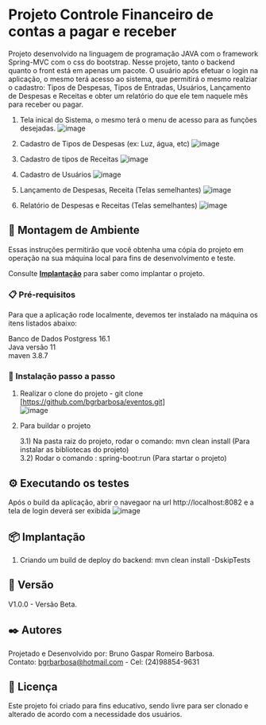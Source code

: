 # Projeto Controle Financeiro de contas a pagar e receber

Projeto desenvolvido na linguagem de programação JAVA com o framework Spring-MVC com o css do bootstrap. Nesse projeto, tanto o backend quanto o front está em apenas um pacote. O usuário após efetuar o login na aplicação, o mesmo terá acesso ao sistema, que permitirá o mesmo realziar o cadastro: Tipos de Despesas, Tipos de Entradas, Usuários, Lançamento de Despesas e Receitas e obter um relatório do que ele tem naquele mês para receber ou pagar. 

1) Tela inical do Sistema, o mesmo terá o menu de acesso para as funções desejadas. 
![image](https://github.com/user-attachments/assets/a8b9355e-ac78-4fe8-ab70-5075d723a6f3)

2) Cadastro de Tipos de Despesas (ex: Luz, água, etc)
![image](https://github.com/user-attachments/assets/2f37b6d4-7d76-40c5-b56a-f89fd485c462)

3) Cadastro de tipos de Receitas
![image](https://github.com/user-attachments/assets/c8752f6c-0418-4a85-9803-5d27509eecb9)

4) Cadastro de Usuários
![image](https://github.com/user-attachments/assets/962e5495-1926-492a-bbf6-1648fd54f3e2)

5) Lançamento de Despesas, Receita (Telas semelhantes)
![image](https://github.com/user-attachments/assets/72d93d25-fd5e-4c44-87fc-a3d18db1d647)

6) Relatório de Despesas e Receitas (Telas semelhantes)
![image](https://github.com/user-attachments/assets/fe5e80e2-0844-4ad8-9fdc-e21977fe2ae0)

## 🚀 Montagem de Ambiente

Essas instruções permitirão que você obtenha uma cópia do projeto em operação na sua máquina local para fins de desenvolvimento e teste.

Consulte **[Implantação](#-implanta%C3%A7%C3%A3o)** para saber como implantar o projeto.

### 📋 Pré-requisitos

Para que a aplicação rode localmente, devemos ter instalado na máquina os itens listados abaixo: <br>

Banco de Dados Postgress 16.1<br>
Java versão 11<br>
maven 3.8.7

### 🔧 Instalação passo a passo

1) Realizar o clone do projeto - git clone [https://github.com/bgrbarbosa/eventos.git]<br>
![image](https://github.com/user-attachments/assets/6f1b2e4c-a7b6-432e-a3ec-85b40714e5f2)

3) Para buildar o projeto
   
   3.1) Na pasta raiz do projeto, rodar o comando: mvn clean install (Para instalar as bibliotecas do projeto) <br>
   3.2) Rodar o comando : spring-boot:run (Para startar o projeto) 
 
## ⚙️ Executando os testes

Após o build da aplicação, abrir o navegaor na url http://localhost:8082 e a tela de login deverá ser exibida
![image](https://github.com/user-attachments/assets/ad8a96e3-5a8d-4a90-ad8c-f81488194d86)


## 📦 Implantação

1) Criando um build de deploy do backend: mvn clean install -DskipTests

## 📌 Versão

V1.0.0 - Versão Beta. 

## ✒️ Autores

Projetado e Desenvolvido por: Bruno Gaspar Romeiro Barbosa.<br>
Contato: bgrbarbosa@hotmail.com - Cel: (24)98854-9631

## 📄 Licença

Este projeto foi criado para fins educativo, sendo livre para ser clonado e alterado de acordo com a necessidade dos usuários.








